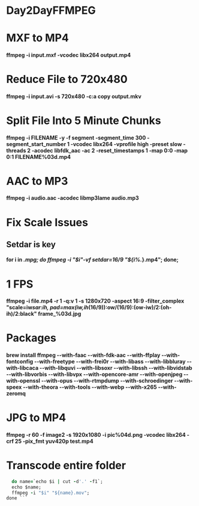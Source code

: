 # Day2DayFFMPEG


# MXF to MP4
#### ffmpeg -i input.mxf -vcodec libx264 output.mp4

# Reduce File to 720x480
#### ffmpeg -i input.avi -s 720x480 -c:a copy output.mkv

# Split File Into 5 Minute Chunks
#### ffmpeg -i FILENAME -y -f segment -segment_time 300 -segment_start_number 1 -vcodec libx264 -vprofile high -preset slow -threads 2 -acodec libfdk_aac -ac 2 -reset_timestamps 1 -map 0:0 -map 0:1 FILENAME%03d.mp4

# AAC to MP3
#### ffmpeg -i audio.aac -acodec libmp3lame audio.mp3


# Fix Scale Issues
## Setdar is key
#### for i in *.mpg; do ffmpeg -i "$i"-vf setdar=16/9  "${i%.*}.mp4"; done;


# 1 FPS
#### ffmpeg -i file.mp4 -r 1 -q:v 1 -s 1280x720 -aspect 16:9 -filter_complex "scale=iw*sar:ih, pad=max(iw\,ih*(16/9)):ow/(16/9):(ow-iw)/2:(oh-ih)/2:black" frame_%03d.jpg


# Packages 
#### brew install ffmpeg --with-faac --with-fdk-aac --with-ffplay --with-fontconfig --with-freetype --with-frei0r --with-libass --with-libbluray --with-libcaca --with-libquvi --with-libsoxr --with-libssh --with-libvidstab --with-libvorbis --with-libvpx --with-opencore-amr --with-openjpeg --with-openssl --with-opus --with-rtmpdump --with-schroedinger --with-speex --with-theora --with-tools --with-webp --with-x265 --with-zeromq

# JPG to MP4
#### ffmpeg -r 60 -f image2 -s 1920x1080 -i pic%04d.png -vcodec libx264 -crf 25  -pix_fmt yuv420p test.mp4


# Transcode entire folder
``` for i in *.avi;
  do name=`echo $i | cut -d'.' -f1`;
  echo $name;
  ffmpeg -i "$i" "${name}.mov";
done ```
